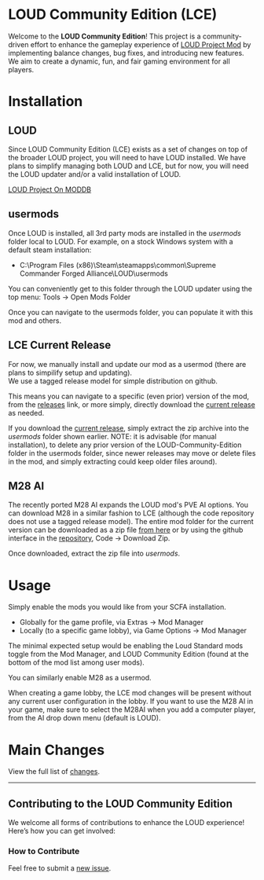 # LOUD Community Edition (LCE)

Welcome to the **LOUD Community Edition**! This project is a community-driven effort to enhance the gameplay experience of [LOUD Project Mod](https://github.com/LOUD-Project/Git-LOUD) by implementing balance changes, bug fixes, and introducing new features. We aim to create a dynamic, fun, and fair gaming environment for all players.

# Installation
## LOUD
Since LOUD Community Edition (LCE) exists as a set of changes on top of the broader LOUD project, you will need to have LOUD installed.
We have plans to simplify managing both LOUD and LCE, but for now, you will need the LOUD updater and/or a valid installation of
LOUD.

[LOUD Project On MODDB](https://www.moddb.com/mods/loud-ai-supreme-commander-forged-alliance)
## usermods
Once LOUD is installed, all 3rd party mods are installed in the _usermods_ folder local to LOUD.
For example, on a stock Windows system with a default steam installation: 
- C:\Program Files (x86)\Steam\steamapps\common\Supreme Commander Forged Alliance\LOUD\usermods

You can conveniently get to this folder through the LOUD updater using the top menu: 
Tools -> Open Mods Folder

Once you can navigate to the usermods folder, you can populate it with this mod and others.
## LCE Current Release
For now, we manually install and update our mod as a usermod (there are plans to simpilify setup and updating).  
We use a tagged release model for simple distribution on github.  

This means you can navigate to a specific (even prior) version of the mod, from the [releases](https://github.com/Azraeel/LOUD-Community-Edition/releases/) link, 
or more simply, directly download the [current release](https://github.com/Azraeel/LOUD-Community-Edition/releases/latest/download/LOUD-Community-Edition.zip) 
as needed.

If you download the [current release](https://github.com/Azraeel/LOUD-Community-Edition/releases/latest/download/LOUD-Community-Edition.zip), simply extract
the zip archive into the _usermods_ folder shown earlier.  NOTE: it is advisable (for manual installation), to delete any prior version of the LOUD-Community-Edition folder
in the usermods folder, since newer releases may move or delete files in the mod, and simply extracting could keep older files around).

## M28 AI
The recently ported M28 AI expands the LOUD mod's PVE AI options.  You can download M28 in a similar fashion to LCE (although the code repository does not use a
tagged release model).  The entire mod folder for the current version can be downloaded as a zip file [from here](https://github.com/maudlin27/M28AI/archive/refs/heads/main.zip) or by using the github interface in the [repository](https://github.com/maudlin27/M28AI/), Code -> Download Zip.

Once downloaded, extract the zip file into _usermods_.

# Usage
Simply enable the mods you would like from your SCFA installation.  
- Globally for the game profile, via Extras -> Mod Manager
- Locally (to a specific game lobby), via Game Options -> Mod Manager

The minimal expected setup would be enabling the Loud Standard mods toggle from the Mod Manager, 
and LOUD Community Edition (found at the bottom of the mod list among user mods).

You can similarly enable M28 as a usermod.

When creating a game lobby, the LCE mod changes will be present without any current
user configuration in the lobby.  If you want to use the M28 AI in your game, make
sure to select the M28AI when you add a computer player, from the AI drop down menu (default
is LOUD).

# Main Changes

View the full list of [changes](https://github.com/Azraeel/LOUD-Community-Edition/blob/main/Changelog.txt).

---

## Contributing to the LOUD Community Edition

We welcome all forms of contributions to enhance the LOUD experience! Here’s how you can get involved:

### How to Contribute

Feel free to submit a [new issue](https://github.com/Azraeel/LOUD-Community-Edition/issues).
